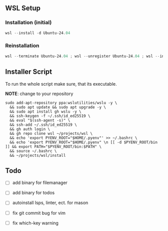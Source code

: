 
## WSL Setup
### Installation (initial)

```powershell
wsl --install -d Ubuntu-24.04
```

### Reinstallation

```powershell
wsl --terminate Ubuntu-24.04 ; wsl --unregister Ubuntu-24.04 ; wsl --install -d Ubuntu-24.04
```
## Installer Script

To run the whole script make sure, that its executable.

**NOTE**:
change to your repository

```
sudo add-apt-repository ppa:wslutilities/wslu -y \
  && sudo apt update && sudo apt upgrade -y \
  && sudo apt install gh wslu -y \
  && ssh-keygen -f ~/.ssh/id_ed25519 \
  && eval "$(ssh-agent -s)" \
  && ssh-add ~/.ssh/id_ed25519 \
  && gh auth login \
  && gh repo clone wsl ~/projects/wsl \
  && echo 'export PYENV_ROOT="$HOME/.pyenv"' >> ~/.bashrc \
  && echo 'export PYENV_ROOT="$HOME/.pyenv" \n [[ -d $PYENV_ROOT/bin ]] && export PATH="$PYENV_ROOT/bin:$PATH" \
  && source ~/.bashrc \
  && ~/projects/wsl/install
```

## Todo
- [ ] add binary for filemanager
- [ ] add binary for todos
- [ ] autoinstall lsps, linter, ect. for mason
- [ ] fix git commit bug for vim
- [ ] fix which-key warning

